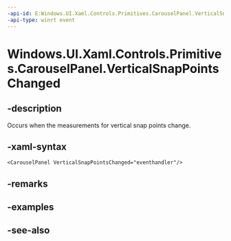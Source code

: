 ```yaml
---
-api-id: E:Windows.UI.Xaml.Controls.Primitives.CarouselPanel.VerticalSnapPointsChanged
-api-type: winrt event
---
```


<!-- Event syntax
public event Windows.Foundation.EventHandler VerticalSnapPointsChanged<object>
-->

# Windows.UI.Xaml.Controls.Primitives.CarouselPanel.VerticalSnapPointsChanged

## -description
Occurs when the measurements for vertical snap points change.



## -xaml-syntax
```xaml
<CarouselPanel VerticalSnapPointsChanged="eventhandler"/>
```


## -remarks

## -examples

## -see-also
